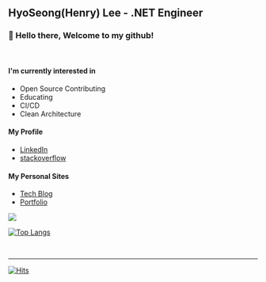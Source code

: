 ## HyoSeong(Henry) Lee - .NET Engineer


### 👋 Hello there, Welcome to my github!

<br/>

#### I'm currently interested in
- Open Source Contributing
- Educating
- CI/CD
- Clean Architecture

#### My Profile
- [LinkedIn](https://www.linkedin.com/in/hyo-seong/)
- [stackoverflow](https://stackoverflow.com/users/10544154/henry-lee)

#### My Personal Sites
- [Tech Blog](https://chashtag.tistory.com/)
- [Portfolio](https://www.notion.so/Software-Engineer-90b8631cdf514896aa7af8c79b6a6c78)


<img src="https://github-readme-stats.vercel.app/api?username=hyo-seong&show_icons=true&count_private=true" />
<br/>

[![Top Langs](https://github-readme-stats.vercel.app/api/top-langs/?username=hyo-seong&layout=compact&count_private=true)](https://github.com/hyo-seong)

<br/>

---
[![Hits](https://hits.seeyoufarm.com/api/count/incr/badge.svg?url=https%3A%2F%2Fgithub.com%2Fhyo-seong&count_bg=%2379C83D&title_bg=%23555555&icon=&icon_color=%23E7E7E7&title=hits&edge_flat=false)](https://hits.seeyoufarm.com)
